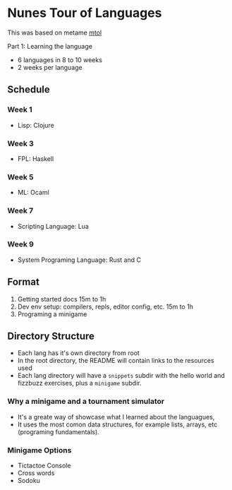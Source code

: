 # Nunes Tour of Languages
This was based on metame [mtol](https://github.com/metame/mtol)


Part 1: Learning the language
- 6 languages in 8 to 10 weeks
- 2 weeks per language

## Schedule
### Week 1 
* Lisp: Clojure
  
### Week 3
* FPL: Haskell
    
### Week 5
* ML: Ocaml
  
### Week 7
* Scripting Language: Lua

### Week 9
* System Programing Language: Rust and C

## Format
1. Getting started docs 15m to 1h
2. Dev env setup: compilers, repls, editor config, etc. 15m to 1h
3. Programing a minigame

## Directory Structure
* Each lang has it's own directory from root
* In the root directory, the README will contain links to the resources used
* Each lang directory will have a `snippets` subdir with the hello world and fizzbuzz exercises, plus a `minigame` subdir.

### Why a minigame and a tournament simulator
* It's a greate way of showcase what I learned about the languagues,
* It uses the most comon data structures, for example lists, arrays, etc (programing fundamentals).

### Minigame Options
* Tictactoe Console
* Cross words
* Sodoku

